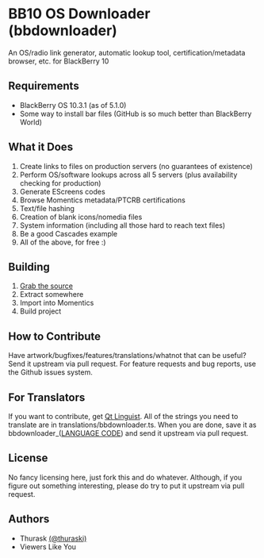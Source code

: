 BB10 OS Downloader (bbdownloader)
==========
An OS/radio link generator, automatic lookup tool, certification/metadata browser, etc. for BlackBerry 10

## Requirements
* BlackBerry OS 10.3.1 (as of 5.1.0)
* Some way to install bar files (GitHub is so much better than BlackBerry World)

## What it Does
1. Create links to files on production servers (no guarantees of existence)
2. Perform OS/software lookups across all 5 servers (plus availability checking for production)
3. Generate EScreens codes
4. Browse Momentics metadata/PTCRB certifications
5. Text/file hashing
6. Creation of blank icons/nomedia files
7. System information (including all those hard to reach text files)
8. Be a good Cascades example
9. All of the above, for free :)

## Building
 1. [Grab the source](https://github.com/thurask/bbdownloader/archive/10.3.1.zip)
 2. Extract somewhere
 3. Import into Momentics
 4. Build project

## How to Contribute
Have artwork/bugfixes/features/translations/whatnot that can be useful? Send it upstream via pull request.
For feature requests and bug reports, use the Github issues system.

## For Translators
If you want to contribute, get [Qt Linguist](https://github.com/thurask/Qt-Linguist/releases/latest).
All of the strings you need to translate are in translations/bbdownloader.ts. When you are done, save it as bbdownloader_([LANGUAGE CODE](https://developer.blackberry.com/playbook/native/reference/com.qnx.doc.dinkum/topic/cpp/localedefs.html)) and send it upstream via pull request.

## License
No fancy licensing here, just fork this and do whatever.
Although, if you figure out something interesting, please do try to put it upstream via pull request.

## Authors
* Thurask [(@thuraski)](http://www.twitter.com/thuraski)
* Viewers Like You
